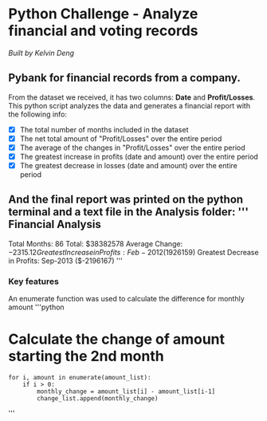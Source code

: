 # Python Challenge - Analyze financial and voting records

*Built by Kelvin Deng*

## Pybank for financial records from a company. 

From the dataset we received, it has two columns: **Date** and **Profit/Losses**.
This python script analyzes the data and generates a financial report with the following info:

- [x] The total number of months included in the dataset
- [x] The net total amount of "Profit/Losses" over the entire period
- [x] The average of the changes in "Profit/Losses" over the entire period
- [x] The greatest increase in profits (date and amount) over the entire period
- [x] The greatest decrease in losses (date and amount) over the entire period

And the final report was printed on the python terminal and a text file in the Analysis folder:
'''
Financial Analysis
----------------------------
Total Months: 86
Total: $38382578
Average Change: $-2315.12
Greatest Increase in Profits: Feb-2012 ($1926159)
Greatest Decrease in Profits: Sep-2013 ($-2196167)
'''

### Key features
An enumerate function was used to calculate the difference for monthly amount
'''python
# Calculate the change of amount starting the 2nd month
    for i, amount in enumerate(amount_list):
        if i > 0:
            monthly_change = amount_list[i] - amount_list[i-1]
            change_list.append(monthly_change)
'''
